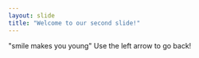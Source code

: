 ```yaml
---
layout: slide
title: "Welcome to our second slide!"
---
```

"smile makes you young"
Use the left arrow to go back!
